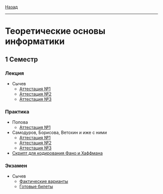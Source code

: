 [Назад](../../README.md)
***
# Теоретические основы информатики
## 1 Семестр
### Лекция
+ Сычев
  + [Аттестация №1](sychev/toinf-th-att-1-fact.md)
  + [Аттестация №2](sychev/toinf-th-att-2-fact.md)
  + [Аттестация №3](sychev/toinf-th-att-3-fact.md)
### Практика
+ Попова
  + [Аттестация №1](popova/toinf-pr-att-1-fact.md)
+ Самодуров, Борисова, Ветохин и иже с ними
  + [Аттестация №1](samodurov/toinf-pr-att-1-fact.md)
  + [Аттестация №2](samodurov/toinf-pr-att-2-fact.md)
  + [Аттестация №3](samodurov/toinf-pr-att-3-fact.md)
+ [Скрипт для кодирования Фано и Хаффмана](script.cpp)

### Экзамен
+ Сычев
  + [Фактические варианты](sychev/toinf-th-exam-fact.md)
  + [Готовые билеты](sychev/toinf-th-exam-tickets.md)
